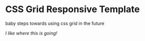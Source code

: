 # CSS Grid Responsive Template

baby steps towards using css grid in the future

_I like where this is going!_
